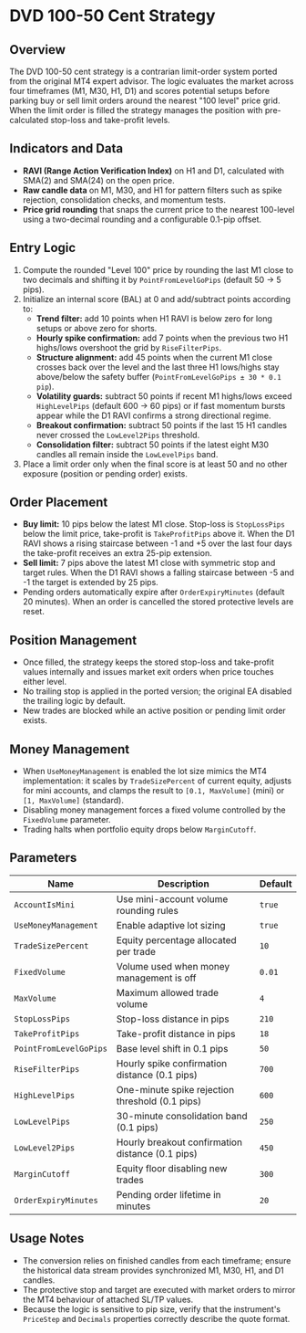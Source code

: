 # DVD 100-50 Cent Strategy

## Overview
The DVD 100-50 cent strategy is a contrarian limit-order system ported from the original MT4 expert advisor. The logic evaluates the market across four timeframes (M1, M30, H1, D1) and scores potential setups before parking buy or sell limit orders around the nearest "100 level" price grid. When the limit order is filled the strategy manages the position with pre-calculated stop-loss and take-profit levels.

## Indicators and Data
- **RAVI (Range Action Verification Index)** on H1 and D1, calculated with SMA(2) and SMA(24) on the open price.
- **Raw candle data** on M1, M30, and H1 for pattern filters such as spike rejection, consolidation checks, and momentum tests.
- **Price grid rounding** that snaps the current price to the nearest 100-level using a two-decimal rounding and a configurable 0.1-pip offset.

## Entry Logic
1. Compute the rounded "Level 100" price by rounding the last M1 close to two decimals and shifting it by `PointFromLevelGoPips` (default 50 → 5 pips).
2. Initialize an internal score (BAL) at 0 and add/subtract points according to:
   - **Trend filter:** add 10 points when H1 RAVI is below zero for long setups or above zero for shorts.
   - **Hourly spike confirmation:** add 7 points when the previous two H1 highs/lows overshoot the grid by `RiseFilterPips`.
   - **Structure alignment:** add 45 points when the current M1 close crosses back over the level and the last three H1 lows/highs stay above/below the safety buffer (`PointFromLevelGoPips ± 30 * 0.1 pip`).
   - **Volatility guards:** subtract 50 points if recent M1 highs/lows exceed `HighLevelPips` (default 600 → 60 pips) or if fast momentum bursts appear while the D1 RAVI confirms a strong directional regime.
   - **Breakout confirmation:** subtract 50 points if the last 15 H1 candles never crossed the `LowLevel2Pips` threshold.
   - **Consolidation filter:** subtract 50 points if the latest eight M30 candles all remain inside the `LowLevelPips` band.
3. Place a limit order only when the final score is at least 50 and no other exposure (position or pending order) exists.

## Order Placement
- **Buy limit:** 10 pips below the latest M1 close. Stop-loss is `StopLossPips` below the limit price, take-profit is `TakeProfitPips` above it. When the D1 RAVI shows a rising staircase between -1 and +5 over the last four days the take-profit receives an extra 25-pip extension.
- **Sell limit:** 7 pips above the latest M1 close with symmetric stop and target rules. When the D1 RAVI shows a falling staircase between -5 and -1 the target is extended by 25 pips.
- Pending orders automatically expire after `OrderExpiryMinutes` (default 20 minutes). When an order is cancelled the stored protective levels are reset.

## Position Management
- Once filled, the strategy keeps the stored stop-loss and take-profit values internally and issues market exit orders when price touches either level.
- No trailing stop is applied in the ported version; the original EA disabled the trailing logic by default.
- New trades are blocked while an active position or pending limit order exists.

## Money Management
- When `UseMoneyManagement` is enabled the lot size mimics the MT4 implementation: it scales by `TradeSizePercent` of current equity, adjusts for mini accounts, and clamps the result to `[0.1, MaxVolume]` (mini) or `[1, MaxVolume]` (standard).
- Disabling money management forces a fixed volume controlled by the `FixedVolume` parameter.
- Trading halts when portfolio equity drops below `MarginCutoff`.

## Parameters
| Name | Description | Default |
| ---- | ----------- | ------- |
| `AccountIsMini` | Use mini-account volume rounding rules | `true` |
| `UseMoneyManagement` | Enable adaptive lot sizing | `true` |
| `TradeSizePercent` | Equity percentage allocated per trade | `10` |
| `FixedVolume` | Volume used when money management is off | `0.01` |
| `MaxVolume` | Maximum allowed trade volume | `4` |
| `StopLossPips` | Stop-loss distance in pips | `210` |
| `TakeProfitPips` | Take-profit distance in pips | `18` |
| `PointFromLevelGoPips` | Base level shift in 0.1 pips | `50` |
| `RiseFilterPips` | Hourly spike confirmation distance (0.1 pips) | `700` |
| `HighLevelPips` | One-minute spike rejection threshold (0.1 pips) | `600` |
| `LowLevelPips` | 30-minute consolidation band (0.1 pips) | `250` |
| `LowLevel2Pips` | Hourly breakout confirmation distance (0.1 pips) | `450` |
| `MarginCutoff` | Equity floor disabling new trades | `300` |
| `OrderExpiryMinutes` | Pending order lifetime in minutes | `20` |

## Usage Notes
- The conversion relies on finished candles from each timeframe; ensure the historical data stream provides synchronized M1, M30, H1, and D1 candles.
- The protective stop and target are executed with market orders to mirror the MT4 behaviour of attached SL/TP values.
- Because the logic is sensitive to pip size, verify that the instrument's `PriceStep` and `Decimals` properties correctly describe the quote format.
